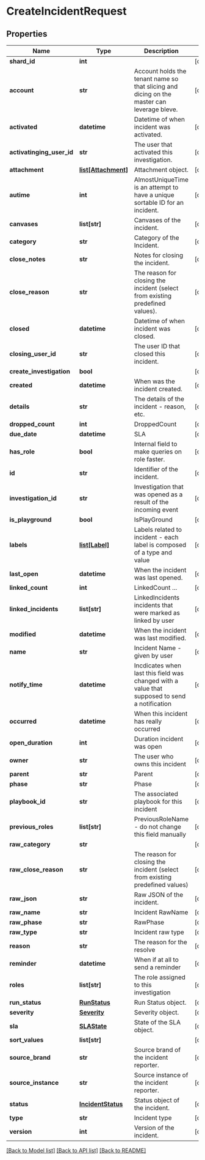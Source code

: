# CreateIncidentRequest

## Properties
Name | Type | Description | Notes
------------ | ------------- | ------------- | -------------
**shard_id** | **int** |  | [optional] 
**account** | **str** | Account holds the tenant name so that slicing and dicing on the master can leverage bleve. | [optional] 
**activated** | **datetime** | Datetime of when incident was activated. | [optional] 
**activatinging_user_id** | **str** | The user that activated this investigation. | [optional] 
**attachment** | [**list[Attachment]**](Attachment.md) | Attachment object. | [optional] 
**autime** | **int** | AlmostUniqueTime is an attempt to have a unique sortable ID for an incident. | [optional] 
**canvases** | **list[str]** | Canvases of the incident. | [optional] 
**category** | **str** | Category of the Incident. | [optional] 
**close_notes** | **str** | Notes for closing the incident. | [optional] 
**close_reason** | **str** | The reason for closing the incident (select from existing predefined values). | [optional] 
**closed** | **datetime** | Datetime of when incident was closed. | [optional] 
**closing_user_id** | **str** | The user ID that closed this incident. | [optional] 
**create_investigation** | **bool** |  | [optional] 
**created** | **datetime** | When was the incident created. | [optional] 
**details** | **str** | The details of the incident - reason, etc. | [optional] 
**dropped_count** | **int** | DroppedCount | [optional] 
**due_date** | **datetime** | SLA | [optional] 
**has_role** | **bool** | Internal field to make queries on role faster. | [optional] 
**id** | **str** | Identifier of the incident. | [optional] 
**investigation_id** | **str** | Investigation that was opened as a result of the incoming event | [optional] 
**is_playground** | **bool** | IsPlayGround | [optional] 
**labels** | [**list[Label]**](Label.md) | Labels related to incident - each label is composed of a type and value | [optional] 
**last_open** | **datetime** | When the incident was last opened. | [optional] 
**linked_count** | **int** | LinkedCount ... | [optional] 
**linked_incidents** | **list[str]** | LinkedIncidents incidents that were marked as linked by user | [optional] 
**modified** | **datetime** | When the incident was last modified. | [optional] 
**name** | **str** | Incident Name - given by user | [optional] 
**notify_time** | **datetime** | Incdicates when last this field was changed with a value that supposed to send a notification | [optional] 
**occurred** | **datetime** | When this incident has really occurred | [optional] 
**open_duration** | **int** | Duration incident was open | [optional] 
**owner** | **str** | The user who owns this incident | [optional] 
**parent** | **str** | Parent | [optional] 
**phase** | **str** | Phase | [optional] 
**playbook_id** | **str** | The associated playbook for this incident | [optional] 
**previous_roles** | **list[str]** | PreviousRoleName - do not change this field manually | [optional] 
**raw_category** | **str** |  | [optional] 
**raw_close_reason** | **str** | The reason for closing the incident (select from existing predefined values) | [optional] 
**raw_json** | **str** | Raw JSON of the incident. | [optional] 
**raw_name** | **str** | Incident RawName | [optional] 
**raw_phase** | **str** | RawPhase | [optional] 
**raw_type** | **str** | Incident raw type | [optional] 
**reason** | **str** | The reason for the resolve | [optional] 
**reminder** | **datetime** | When if at all to send a reminder | [optional] 
**roles** | **list[str]** | The role assigned to this investigation | [optional] 
**run_status** | [**RunStatus**](RunStatus.md) | Run Status object. | [optional] 
**severity** | [**Severity**](Severity.md) | Severity object. | [optional] 
**sla** | [**SLAState**](SLAState.md) | State of the SLA object. | [optional] 
**sort_values** | **list[str]** |  | [optional] 
**source_brand** | **str** | Source brand of the incident reporter. | [optional] 
**source_instance** | **str** | Source instance of the incident reporter. | [optional] 
**status** | [**IncidentStatus**](IncidentStatus.md) | Status object of the incident. | [optional] 
**type** | **str** | Incident type | [optional] 
**version** | **int** | Version of the incident. | [optional] 

[[Back to Model list]](../README.md#documentation-for-models) [[Back to API list]](../README.md#documentation-for-api-endpoints) [[Back to README]](../README.md)


